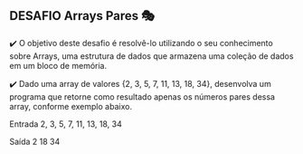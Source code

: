 ## DESAFIO Arrays Pares 🎭

✔️ O objetivo deste desafio é resolvê-lo utilizando o seu conhecimento sobre Arrays, uma estrutura de dados que armazena uma coleção de dados em um bloco de memória.

✔️ Dado uma array de valores {2, 3, 5, 7, 11, 13, 18, 34}, desenvolva um programa que retorne como resultado apenas os números pares dessa array, conforme exemplo abaixo.

Entrada
2, 3, 5, 7, 11, 13, 18, 34 

Saída
2
18
34